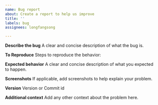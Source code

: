 ```yaml
---
name: Bug report
about: Create a report to help us improve
title: ''
labels: bug
assignees: longfangsong

---
```


**Describe the bug**
A clear and concise description of what the bug is.

**To Reproduce**
Steps to reproduce the behavior:


**Expected behavior**
A clear and concise description of what you expected to happen.

**Screenshots**
If applicable, add screenshots to help explain your problem.

**Version**
Version or Commit id

**Additional context**
Add any other context about the problem here.
